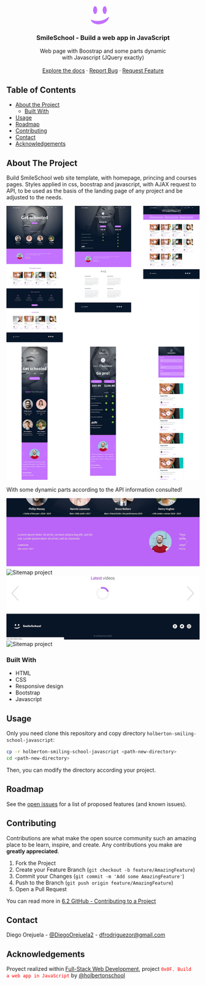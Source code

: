 <!--
*** Thanks for checking out this Landing Page Template. If you have a suggestion that would
*** make this better, please fork the repo and create a pull request or simply open
*** an issue with the tag "enhancement".
*** Thanks again! Now go create something AMAZING! :D
-->

<!-- PROJECT LOGO -->
<br />
<p align="center">
  <a href="https://github.com/DiegoOrejuela/holbertonschool-web_front_end/tree/master/0x02-CSS_advanced" style='display: flex; justify-content: center; align-items: center;'>
    <img src="images/smile_on.png" alt="Logo" width="50" height="50" style='margin-right: 1rem;'>
  </a>

  <h3 align="center">SmileSchool - Build a web app in JavaScript</h3>

  <p align="center">
    Web page with Boostrap and some parts dynamic <br/>with Javascript (JQuery exactly) 
    <br />
    <!--<a href="https://diegoorejuela.github.io/holbertonschool-web_front_end/0x02-CSS_advanced/"><strong>View Demo »</strong></a>-->
    <br />
    <a href="https://github.com/DiegoOrejuela/holberton-smiling-school-javascript/blob/master/README.md">Explore the docs</a>
    ·
    <a href="https://github.com/DiegoOrejuela/holberton-smiling-school-javascript/issues">Report Bug</a>
    ·
    <a href="https://github.com/DiegoOrejuela/holberton-smiling-school-javascript/issues">Request Feature</a>
  </p>
</p>



<!-- TABLE OF CONTENTS -->
## Table of Contents

* [About the Project](#about-the-project)
  * [Built With](#built-with)
* [Usage](#usage)
* [Roadmap](#roadmap)
* [Contributing](#contributing)
* [Contact](#contact)
* [Acknowledgements](#acknowledgements)



<!-- ABOUT THE PROJECT -->
## About The Project

Build SmileSchool web site template, with homepage, princing and courses pages. Styles applied in css, boostrap and javascript, with AJAX request to API, to be used as the basis of the landing page of any project and be adjusted to the needs.

<p align="center">
    <img src="images/designs.jpg" alt="Sitemap project">
    <p>With some dynamic parts according to the API information consulted!</p>
    <img src="images/quotes.gif" alt="Sitemap project">
    <img src="images/popular_tutorials.gif" alt="Sitemap project">
    <img src="images/lastest_videos.gif" alt="Sitemap project">
    <img src="images/courses.gif" alt="Sitemap project">
</p>

### Built With
* HTML
* CSS
* Responsive design
* Bootstrap
* Javascript

<!-- USAGE -->
## Usage

Only you need clone this repository and copy directory `holberton-smiling-school-javascript`:

```sh
cp -r holberton-smiling-school-javascript <path-new-directory>
cd <path-new-directory>
```
Then, you can modify the directory according your project. 

<!-- ROADMAP -->
## Roadmap

See the [open issues](https://github.com/othneildrew/Best-README-Template/issues) for a list of proposed features (and known issues).

<!-- CONTRIBUTING -->
## Contributing

Contributions are what make the open source community such an amazing place to be learn, inspire, and create. Any contributions you make are **greatly appreciated**.

1. Fork the Project
2. Create your Feature Branch (`git checkout -b feature/AmazingFeature`)
3. Commit your Changes (`git commit -m 'Add some AmazingFeature'`)
4. Push to the Branch (`git push origin feature/AmazingFeature`)
5. Open a Pull Request

You can read more in [6.2 GitHub - Contributing to a Project](https://git-scm.com/book/en/v2/GitHub-Contributing-to-a-Project)

<!-- CONTACT -->
## Contact

Diego Orejuela - [@DiegoOrejuela2](https://twitter.com/DiegoOrejuela2) - dfrodriguezor@gmail.com

<!-- ACKNOWLEDGEMENTS -->
## Acknowledgements
Proyect realized within [Full-Stack Web Development](https://www.holbertonschool.com/pathway_web_stack_development), project <code><span style="color: red">0x0F. Build a web app in JavaScript</span></code> by [@holbertonschool](https://twitter.com/holbertonschool)



